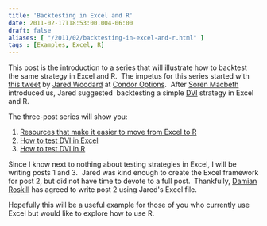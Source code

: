 ```yaml
---
title: 'Backtesting in Excel and R'
date: 2011-02-17T18:53:00.004-06:00
draft: false
aliases: [ "/2011/02/backtesting-in-excel-and-r.html" ]
tags : [Examples, Excel, R]
---
```


This post is the introduction to a series that will illustrate how to backtest the same strategy in Excel and R.  The impetus for this series started with [this tweet](http://twitter.com/#%21/CondorOptions/status/27254925279) by [Jared Woodard](http://twitter.com/#%21/CondorOptions) at [Condor Options](http://www.condoroptions.com/).  After [Soren Macbeth](http://about.me/soren/bio) introduced us, Jared suggested  backtesting a simple [DVI](http://cssanalytics.wordpress.com/2010/07/29/dvi-and-spy-performance/) strategy in Excel and R.  
  
The three-post series will show you:  

1.  [Resources that make it easier to move from Excel to R](http://blog.fosstrading.com/2011/03/moving-from-excel-to-r.html)
2.  [How to test DVI in Excel](http://blog.fosstrading.com/2011/03/how-to-backtest-strategy-in-excel.html)
3.  [How to test DVI in R](http://blog.fosstrading.com/2011/03/how-to-backtest-strategy-in-r.html)

Since I know next to nothing about testing strategies in Excel, I will be writing posts 1 and 3.  Jared was kind enough to create the Excel framework for post 2, but did not have time to devote to a full post.  Thankfully, [Damian Roskill](http://etfprophet.com/author/skill-analytics/) has agreed to write post 2 using Jared's Excel file.  
  
Hopefully this will be a useful example for those of you who currently use Excel but would like to explore how to use R.